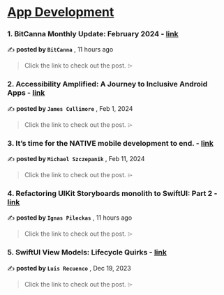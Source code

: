 
<h1><a href=https://medium.com/tag/mobile-app-development/recommended target="_blank" rel="noopener noreferrer">App Development</a></h1>
<h3>1. BitCanna Monthly Update: February 2024 - <a href=https://medium.com/@BitCannaGlobal/bitcanna-monthly-update-february-2024-1a0743ca1d4c?source=tag_recommended_feed---------0-84----------mobile_app_development----------a04e2c91_d3d1_4961_942f_eab5e20d9879------- target="_blank" rel="noopener noreferrer">link</a></h3>

✍️ **posted by `BitCanna`** <date> , 11 hours ago</date>

<blockquote>Click the link to check out the post. ⌲</blockquote>

<h3>2. Accessibility Amplified: A Journey to Inclusive Android Apps - <a href=https://medium.com/gitconnected/accessibility-amplified-a-journey-to-inclusive-android-apps-120d86b56f56?source=tag_recommended_feed---------1-107----------mobile_app_development----------a04e2c91_d3d1_4961_942f_eab5e20d9879------- target="_blank" rel="noopener noreferrer">link</a></h3>

✍️ **posted by `James Cullimore`** <date> , Feb 1, 2024</date>

<blockquote>Click the link to check out the post. ⌲</blockquote>

<h3>3. It’s time for the NATIVE mobile development to end. - <a href=https://medium.com/mobilepeople/its-time-for-the-native-mobile-development-to-end-f677e37be5a8?source=tag_recommended_feed---------2-85----------mobile_app_development----------a04e2c91_d3d1_4961_942f_eab5e20d9879------- target="_blank" rel="noopener noreferrer">link</a></h3>

✍️ **posted by `Michael Szczepanik`** <date> , Feb 11, 2024</date>

<blockquote>Click the link to check out the post. ⌲</blockquote>

<h3>4. Refactoring UIKit Storyboards monolith to SwiftUI: Part 2 - <a href=https://medium.com/@iPile/refactoring-uikit-storyboards-monolith-to-swiftui-part-2-783acb7c11e8?source=tag_recommended_feed---------3-84----------mobile_app_development----------a04e2c91_d3d1_4961_942f_eab5e20d9879------- target="_blank" rel="noopener noreferrer">link</a></h3>

✍️ **posted by `Ignas Pileckas`** <date> , 11 hours ago</date>

<blockquote>Click the link to check out the post. ⌲</blockquote>

<h3>5. SwiftUI View Models: Lifecycle Quirks - <a href=https://medium.com/the-swift-cooperative/swiftui-view-models-lifecycle-quirks-8dd967e84e31?source=tag_recommended_feed---------4-107----------mobile_app_development----------a04e2c91_d3d1_4961_942f_eab5e20d9879------- target="_blank" rel="noopener noreferrer">link</a></h3>

✍️ **posted by `Luis Recuenco`** <date> , Dec 19, 2023</date>

<blockquote>Click the link to check out the post. ⌲</blockquote>

